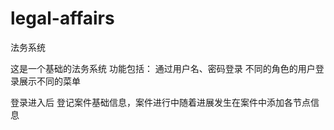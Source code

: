 # legal-affairs
法务系统

这是一个基础的法务系统
功能包括：
通过用户名、密码登录
不同的角色的用户登录展示不同的菜单

登录进入后
登记案件基础信息，案件进行中随着进展发生在案件中添加各节点信息

